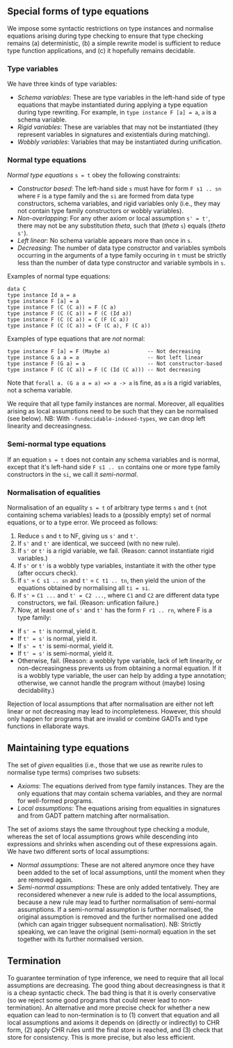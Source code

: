 ## Special forms of type equations






We impose some syntactic restrictions on type instances and normalise equations arising during type checking to ensure that type checking remains (a) deterministic, (b) a simple rewrite model is sufficient to reduce type function applications, and (c) it hopefully remains decidable.


### Type variables



We have three kinds of type variables:


- *Schema variables*: These are type variables in the left-hand side of type equations that maybe instantiated during applying a type equation during type rewriting.  For example, in `type instance F [a] = a`, `a` is a schema variable.
- *Rigid variables*: These are variables that may not be instantiated (they represent variables in signatures and existentials during matching).
- *Wobbly variables*: Variables that may be instantiated during unification.

### Normal type equations



*Normal type equations* `s = t` obey the following constraints:


- *Constructor based*: The left-hand side `s` must have for form `F s1 .. sn` where `F` is a type family and the `si` are formed from data type constructors, schema variables, and rigid variables only (i.e., they may not contain type family constructors or wobbly variables).
- *Non-overlapping*: For any other axiom or local assumption `s' = t'`, there may not be any substitution *theta*, such that (*theta* `s`) equals (*theta* `s'`).
- *Left linear*: No schema variable appears more than once in `s`.
- *Decreasing*: The number of data type constructor and variables symbols occurring in the arguments of a type family occuring in `t` must be strictly less than the number of data type constructor and variable symbols in `s`.


Examples of normal type equations:


```wiki
data C
type instance Id a = a
type instance F [a] = a
type instance F (C (C a)) = F (C a)
type instance F (C (C a)) = F (C (Id a))
type instance F (C (C a)) = C (F (C a))
type instance F (C (C a)) = (F (C a), F (C a))
```


Examples of type equations that are *not* normal:


```wiki
type instance F [a] = F (Maybe a)            -- Not decreasing
type instance G a a = a                      -- Not left linear
type instance F (G a) = a                    -- Not constructor-based
type instance F (C (C a)) = F (C (Id (C a))) -- Not decreasing
```


Note that `forall a. (G a a = a) => a -> a` is fine, as `a` is a rigid variables, not a schema variable.



We require that all type family instances are normal.  Moreover, all equalities arising as local assumptions need to be such that they can be normalised (see below).  NB: With `-fundecidable-indexed-types`, we can drop left linearity and decreasingness.


### Semi-normal type equations



If an equation `s = t` does not contain any schema variables and is normal, except that it's left-hand side `F s1 .. sn` contains one or more type family constructors in the `si`, we call it *semi-normal*.


### Normalisation of equalities



Normalisation of an equality `s = t` of arbitrary type terms `s` and `t` (not containing schema variables) leads to a (possibly empty) set of normal equations, or to a type error.  We proceed as follows:


1. Reduce `s` and `t` to NF, giving us `s'` and `t'`.
1. If `s'` and `t'` are identical, we succeed (with no new rule).
1. If `s'` or `t'` is a rigid variable, we fail.  (Reason: cannot instantiate rigid variables.)
1. If `s'` or `t'` is a wobbly type variables, instantiate it with the other type (after occurs check).
1. If `s'` = `C s1 .. sn` and `t'` = `C t1 .. tn`, then yield the union of the equations obtained by normalising all `ti = si`.
1. If `s'` = `C1 ...` and `t' = C2 ...`, where `C1` and `C2` are different data type constructors, we fail.  (Reason: unfication failure.)
1. Now, at least one of `s'` and `t'` has the form `F r1 .. rn`, where F is a type family:

  - If `s' = t'` is normal, yield it.
  - If `t' = s'` is normal, yield it.
  - If `s' = t'` is semi-normal, yield it.
  - If `t' = s'` is semi-normal, yield it.
  - Otherwise, fail.  (Reason: a wobbly type variable, lack of left linearity, or non-decreasingness prevents us from obtaining a normal equation.  If it is a wobbly type variable, the user can help by adding a type annotation; otherwise, we cannot handle the program without (maybe) losing decidability.)


Rejection of local assumptions that after normalisation are either not left linear or not decreasing may lead to incompleteness.  However, this should only happen for programs that are invalid or combine GADTs and type functions in ellaborate ways.


## Maintaining type equations



The set of *given* equalities (i.e., those that we use as rewrite rules to normalise type terms) comprises two subsets:


- *Axioms*: The equations derived from type family instances.  They are the only equations that may contain schema variables, and they are normal for well-formed programs.
- *Local assumptions:* The equations arising from equalities in signatures and from GADT pattern matching after normalisation.


The set of axioms stays the same throughout type checking a module, whereas the set of local assumptions grows while descending into expressions and shrinks when ascending out of these expressions again.  We have two different sorts of local assumptions:


- *Normal assumptions*: These are not altered anymore once they have been added to the set of local assumptions, until the moment when they are removed again.
- *Semi-normal assumptions:* These are only added tentatively.  They are reconsidered whenever a new rule is added to the local assumptions, because a new rule may lead to further normalisation of semi-normal assumptions.  If a semi-normal assumption is further normalised, the original assumption is removed and the further normalised one added (which can again trigger subsequent normalisation).  NB: Strictly speaking, we can leave the original (semi-normal) equation in the set together with its further normalised version.

## Termination



To guarantee termination of type inference, we need to require that all local assumptions are decreasing.  The good thing about decreasingness is that it is a cheap syntactic check.  The bad thing is that it is overly conservative (so we reject some good programs that could never lead to non-termination).  An alternative and more precise check for whether a new equation can lead to non-termination is to (1) convert that equation and all local assumptions and axioms it depends on (directly or indirectly) to CHR form, (2) apply CHR rules until the final store is reached, and (3) check that store for consistency.  This is more precise, but also less efficient.


